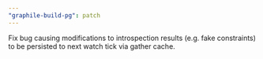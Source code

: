 ```yaml
---
"graphile-build-pg": patch
---
```


Fix bug causing modifications to introspection results (e.g. fake constraints)
to be persisted to next watch tick via gather cache.
